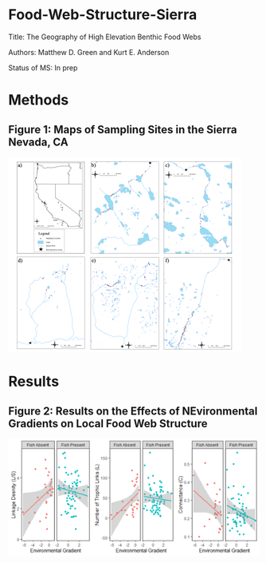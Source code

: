 # Food-Web-Structure-Sierra

Title: The Geography of High Elevation Benthic Food Webs

Authors: Matthew D. Green and Kurt E. Anderson

Status of MS: In prep


# Methods 

## Figure 1: Maps of Sampling Sites in the Sierra Nevada, CA
![](Figs/Map.png)

# Results

## Figure 2: Results on the Effects of NEvironmental Gradients on Local Food Web Structure
![](Figs/Fig1.png)

